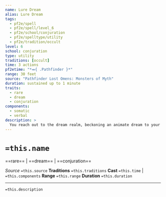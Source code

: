 ```yaml
---
name: Lure Dream
alias: Lure Dream
tags:
  - pf2e/spell
  - pf2e/spell/level_6
  - pf2e/school/conjuration
  - pf2e/spelltype/utility
  - pf2e/tradition/occult
level: 6
school: conjuration
type: utility
traditions: [occult]
time: 3 actions
pf2etime: "*⬽{ .Pathfinder }*"
range: 30 feet
source: "Pathfinder Lost Omens: Monsters of Myth"
duration: sustained up to 1 minute
traits:
  - rare
  - dream
  - conjuration
components:
  - somatic
  - verbal
description: >
  You reach out to the dream realm, beckoning an animate dream to your side. This works like [[Summon Animal]], except you summon an [[Animate Dream]].
---
```

# `=this.name`
==rare== | ==dream== | ==conjuration==

*Source* `=this.source`
**Traditions** `=this.traditions`
**Cast** `=this.time` | `=this.components`
**Range** `=this.range`
**Duration** `=this.duration`

***
`=this.description`